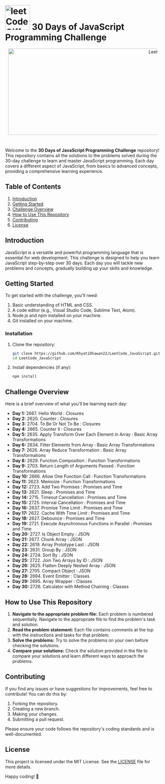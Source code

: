 # <img src="https://github.com/KhyatiDhawan22/LeetCode_JavaScript/assets/112753105/de9ccd57-94ff-411a-bb9f-848dbefe82f3" alt="leetCodeGiffy-ezgif com-resize" width="80" height="80">     30 Days of JavaScript Programming Challenge 

<div align="center" style="margin: 10px;" >
<img alt="LeetCode" src="https://github.com/KhyatiDhawan22/LeetCode_JavaScript/assets/112753105/57e0fa3d-bfb7-4b88-ad38-c8e13032d0f2" width="960" height="280">
</div>
<br/>

Welcome to the **30 Days of JavaScript Programming Challenge** repository! This repository contains all the solutions to the problems solved during the 30-day challenge to learn and master JavaScript programming. Each day covers a different aspect of JavaScript, from basics to advanced concepts, providing a comprehensive learning experience.

## Table of Contents

1. [Introduction](#introduction)
2. [Getting Started](#getting-started)
3. [Challenge Overview](#challenge-overview)
4. [How to Use This Repository](#how-to-use-this-repository)
5. [Contributing](#contributing)
6. [License](#license)

## Introduction

JavaScript is a versatile and powerful programming language that is essential for web development. This challenge is designed to help you learn JavaScript step-by-step over 30 days. Each day you will tackle new problems and concepts, gradually building up your skills and knowledge.

## Getting Started

To get started with the challenge, you'll need:

1. Basic understanding of HTML and CSS.
2. A code editor (e.g., Visual Studio Code, Sublime Text, Atom).
3. Node.js and npm installed on your machine.
4. Git installed on your machine.

### Installation

1. Clone the repository:
    ```bash
    git clone https://github.com/KhyatiDhawan22/LeetCode_JavaScript.git
    cd LeetCode_JavaScript
    ```

2. Install dependencies (if any):
    ```bash
    npm install
    ```

## Challenge Overview

Here is a brief overview of what you'll be learning each day:

- **Day 1:** 2667. Hello World : Closures
- **Day 2:** 2620. Counter : Closures
- **Day 3:** 2704. To Be Or Not To Be : Closures
- **Day 4:** 2665. Counter II : Closures
- **Day 5:** 2635. Apply Transform Over Each Element in Array : Basic Array Transformations
- **Day 6:** 2634. Filter Elements from Array : Basic Array Transformations
- **Day 7:** 2626. Array Reduce Transformation : Basic Array Transformations
- **Day 8:** 2629. Function Composition : Function Transformations
- **Day 9:** 2703. Return Length of Arguments Passed : Function Transformations
- **Day 10:** 2666. Allow One Function Call : Function Transformations
- **Day 11:** 2623. Memoize : Function Transformations 
- **Day 12:** 2723. Add Two Promises : Promises and Time
- **Day 13:** 2621. Sleep : Promises and Time
- **Day 14:** 2715. Timeout Cancellation : Promises and Time
- **Day 15:** 2725. Interval Cancellation : Promises and Time
- **Day 16:** 2637. Promise Time Limit : Promises and Time
- **Day 17:** 2622. Cache With Time Limit : Promises and Time
- **Day 18:** 2627. Debounce : Promises and Time
- **Day 19:** 2721. Execute Asynchronous Functions in Parallel : Promises and Time
- **Day 20:** 2727. Is Object Empty : JSON
- **Day 21:** 2677. Chunk Array : JSON
- **Day 22:** 2619. Array Prototype Last : JSON
- **Day 23:** 2631. Group By : JSON
- **Day 24:** 2724. Sort By : JSON
- **Day 25:** 2722. Join Two Arrays by ID : JSON
- **Day 26:** 2625. Flatten Deeply Nested Array : JSON
- **Day 27:** 2705. Compact Object : JSON
- **Day 28:** 2694. Event Emitter : Classes
- **Day 29:** 2695. Array Wrapper : Classes
- **Day 30:** 2726. Calculator with Method Chaining : Classes

## How to Use This Repository

1. **Navigate to the appropriate problem file:** Each problem is numbered sequentially. Navigate to the appropriate file to find the problem's task and solution.
2. **Read the problem statement:** Each file contains comments at the top with the instructions and tasks for that problem.
3. **Solve the problems:** Try to solve the problems on your own before checking the solutions.
4. **Compare your solutions:** Check the solution provided in the file to compare your solutions and learn different ways to approach the problems.

## Contributing

If you find any issues or have suggestions for improvements, feel free to contribute! You can do this by:

1. Forking the repository.
2. Creating a new branch.
3. Making your changes.
4. Submitting a pull request.

Please ensure your code follows the repository's coding standards and is well-documented.

## License

This project is licensed under the MIT License. See the [LICENSE](LICENSE) file for more details.

Happy coding! 🚀
